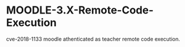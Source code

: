 # MOODLE-3.X-Remote-Code-Execution
cve-2018-1133 moodle athenticated as teacher remote code execution. 
